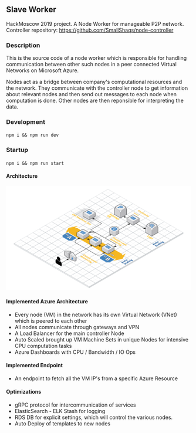 ## Slave Worker
HackMoscow 2019 project. A Node Worker for manageable P2P network. Controller repository: https://github.com/SmallShaqs/node-controller

### Description

This is the source code of a node worker which is responsible for handling communication
between other such nodes in a peer connected Virtual Networks on Microsoft Azure.

Nodes act as a bridge between company's computational resources and the network. They communicate with the controller node
to get information about relevant nodes and then send out messages to each node when computation is done. Other nodes are then reponsible for interpreting the data.

### Development

`npm i && npm run dev`

### Startup

`npm i && npm run start`

#### Architecture 

![Main Architecture](./doc/arch.png)

#### Implemented Azure Architecture
- Every node (VM) in the network has its own Virtual Network (VNet) which is peered to each other
- All nodes communicate through gateways and VPN
- A Load Balancer for the main controller Node
- Auto Scaled brought up VM Machine Sets in unique Nodes for intensive CPU computation tasks
- Azure Dashboards with CPU / Bandwidth / IO Ops

#### Implemented Endpoint
- An endpoint to fetch all the VM IP's from a specific Azure Resource

#### Optimizations
- gRPC protocol for intercommunication of services
- ElasticSearch - ELK Stash for logging
- RDS DB for explicit settings, which will control the various nodes.
- Auto Deploy of templates to new nodes